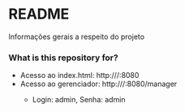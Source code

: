 # README #

Informações gerais a respeito do projeto

### What is this repository for? ###

* Acesso ao index.html: http://<url>/:8080
* Acesso ao gerenciador: http://<url>/:8080/manager
  * Login: admin, Senha: admin
